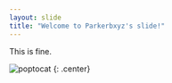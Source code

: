 ```yaml
---
layout: slide
title: "Welcome to Parkerbxyz's slide!"
---
```


This is fine.

![poptocat](https://octodex.github.com/images/poptocat.png)
{: .center}
